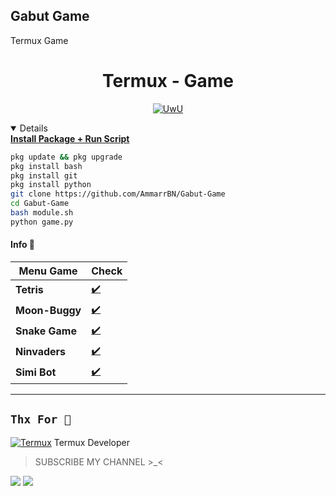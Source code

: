 ## Gabut Game
Termux Game

<h1 align="center">Termux - Game</h1>
<p align="center">
  <a href="https://github.com/AmmarrBN"><img src="http://readme-typing-svg.herokuapp.com?color=FFFFFF&center=true&vCenter=true&multiline=false&lines=Jangan+Lupa+Follow+Sama+Kasi+Star" alt="UwU">
</p>

<details open>
  <summary><strong> Install Package + Run Script </strong></summary>

  ```bash
  pkg update && pkg upgrade
  pkg install bash
  pkg install git
  pkg install python
  git clone https://github.com/AmmarrBN/Gabut-Game
  cd Gabut-Game
  bash module.sh
  python game.py
  ```
  </details>


#### Info 📍
| Menu Game | Check |
|--------|--------|
| **Tetris** |[✔️](https://github.com/AmmarrBN) |
| **Moon-Buggy** |[✔️](https://github.com/AmmarrBN) |
| **Snake Game** |[✔️](https://github.com/AmmarrBN) |
| **Ninvaders** |[✔️](https://github.com/AmmarrBN) |
| **Simi Bot** |[✔️](https://simsimi.net) |
---------

## ```Thx For 🐾```
[![Termux](https://github.com/termux.png?size=100)](https://github.com/termux)
Termux Developer
> SUBSCRIBE MY CHANNEL >_<

[![](https://img.shields.io/static/v1?logo=youtube&label=subscribe&message=Ammar%20Executed&color=green)](https://youtube.com/channel/UCyyIDnXYJlRI_-2pAQqKr0g)
[![](https://img.shields.io/static/v1?logo=youtube&label=subscribe&message=Ammar%20Executed&color=green)](https://youtube.com/channel/UCyyIDnXYJlRI_-2pAQqKr0g)
